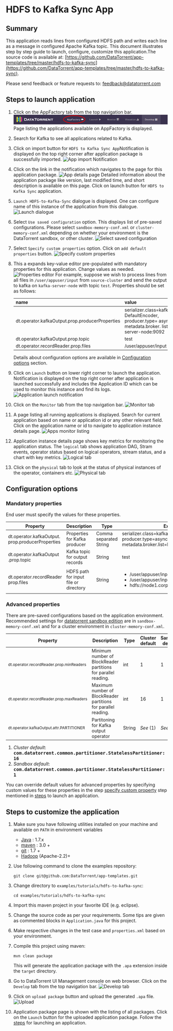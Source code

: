 # HDFS to Kafka Sync App

## Summary

This application reads lines from configured HDFS path and writes each line as a message in configured Apache Kafka topic.
This document illustrates step by step guide to launch, configure, customize
this application.The source code is available at: [https://github.com/DataTorrent/app-templates/tree/master/hdfs-to-kafka-sync](https://github.com/DataTorrent/app-templates/tree/master/hdfs-to-kafka-sync).

Please send feedback or feature requests to: [feedback@datatorrent.com](mailto:feedback@datatorrent.com)

## <a name="steps_to_launch">Steps to launch application</a>

1. Click on the AppFactory tab from the top navigation bar.
   ![AppHub link from top navigation bar](images/common/apphub_link.png)
   Page listing the applications available on AppFactory is displayed.
1. Search for Kafka to see all applications related to Kafka.
1. Click on import button for `HDFS to Kafka Sync App`Notification is displayed on the top right corner after application package is successfully
   imported.
   ![App import Notification](images/hdfs-to-kafka-sync/import-notification.png)

1. Click on the link in the notification which navigates to the page for this application package.
   ![App details page](images/hdfs-to-kafka-sync/app-details-page.png)
    Detailed information about the application package like version, last modified time, and short description is available on this page. Click on launch button for `HDFS to Kafka Sync` application.

1. <a name="launch-dialogue"></a>`Launch HDFS-to-Kafka-Sync` dialogue is displayed. One can configure name of this instance of the application from this dialogue.
   ![Launch dialogue](images/hdfs-to-kafka-sync/launch.png)

1. Select `Use saved configuration` option. This displays list of pre-saved configurations.
Please select `sandbox-memory-conf.xml` or `cluster-memory-conf.xml` depending on whether
your environment is the DataTorrent sandbox, or other cluster.
   ![Select saved configuration](images/hdfs-to-kafka-sync/saved-conf.png)

1. Select `Specify custom properties` option. Click on `add default properties` button.
   ![Specify custom properties](images/hdfs-to-kafka-sync/spcify-custom.png)

1. This a expands key-value editor pre-populated with mandatory properties for this application. Change values as needed.
   ![Properties editor](images/hdfs-to-kafka-sync/property-editor.png)
   <a name="property-editor"></a>
   For example, suppose we wish to process lines from all files in `/user/appuser/input` from `source-cluster` and send the output to kafka on `kafka-server-node` with topic `test`. Properties should be set as follows:

    |name|value|
    |-|-|
    |dt.operator.kafkaOutput.prop.producerProperties|serializer.class=kafka.serializer. DefaultEncoder,<br/>producer.type= async,<br/>metadata.broker. list=kafka-server-node:9092|
    |dt.operator.kafkaOutput.prop.topic|test|
    |dt.operator.recordReader.prop.files|/user/appuser/input|

    Details about configuration options are available in [Configuration options](#configuration_options) section.

1. Click on `Launch` button on lower right corner to launch the application.
Notification is displayed on the top right corner after application is launched successfully and includes the Application ID which can be used to monitor this instance and find its logs.
   ![Application launch notification](images/common/app_launch_notification.png)

1. Click on the `Monitor` tab from the top navigation bar.
   ![Monitor tab](images/common/monitor_link.png)

1. A page listing all running applications is displayed. Search for current application based on name or application id or any other relevant field. Click on the application name or id to navigate to application instance details page.
   ![Apps monitor listing](images/common/apps_monitor_listing.png)
1. Application instance details page shows key metrics for monitoring the application status.
   The `logical` tab shows application DAG, Stram events, operator status based on logical operators, stream status, and a chart with key metrics.
   ![Logical tab](images/hdfs-to-kafka-sync/logical.png)

1. Click on the `physical` tab to look at the status of physical instances of the operator, containers etc.
   ![Physical tab](images/hdfs-to-kafka-sync/physical.png)

## <a name="configuration_options">Configuration options</a>

### Mandatory properties
End user must specify the values for these properties.

|Property|Description|Type|Example|
|-|-|-|-|
|dt.operator.kafkaOutput. prop.producerProperties|Properties for Kafka producer|Comma separated String|serializer.class=kafka.serializer.DefaultEncoder, producer.type=async,<br>metadata.broker.list=kafka-server-node:9092|
|dt.operator.kafkaOutput .prop.topic|Kafka topic for output records| String|test|
|dt.operator.recordReader<br/>prop.files|HDFS path for input file or directory| String|<ul><li>/user/appuser/input/directory1</li><li>/user/appuser/input/file2.log</li><li>hdfs://node1.corp1.com/user/appuser/input</li></ul>|

### Advanced properties
There are pre-saved configurations based on the application environment. Recommended settings for [datatorrent sandbox edition](https://www.datatorrent.com/download/datatorrent-rts-sandbox-edition-download/) are in `sandbox-memory-conf.xml` and for a cluster environment in `cluster-memory-conf.xml`.

|Property|Description|Type|Cluster default|Sandbox default|
|-|-|-|-|-|
|<p style="font-size:12px">dt.operator.recordReader.prop.minReaders|Minimum number of BlockReader partitions for parallel reading.|int|1|1|
|<p style="font-size:12px">dt.operator.recordReader.prop.maxReaders|Maximum number of BlockReader partitions for parallel reading.|int|16|1|
|<p style="font-size:12px">dt.operator.kafkaOutput.attr.PARTITIONER|Partitoning for Kafka output operator| String|_See_ (1)|_See_ (2)|

1. _Cluster default_: <tt><b>com.datatorrent.common.partitioner.StatelessPartitioner:16</b></tt>
2. _Sandbox default_: <tt><b>com.datatorrent.common.partitioner.StatelessPartitioner:1</b></tt>

You can override default values for advanced properties by specifying custom values for these properties in the step [specify custom property](#property-editor) step mentioned in [steps](#steps_to_launch) to launch an application.

## Steps to customize the application

1. Make sure you have following utilities installed on your machine and available on `PATH` in environment variables
    - [Java](https://www.java.com/en/download/manual.jsp) : 1.7.x
    - [maven](http://maven.apache.org/download.cgi) : 3.0 +
    - [git](https://git-scm.com/book/en/v2/Getting-Started-Installing-Git) : 1.7 +
    - [Hadoop]( http://www.michael-noll.com/tutorials/running-hadoop-on-ubuntu-linux-single-node-cluster/) (Apache-2.2)+

1. Use following command to clone the examples repository:

    ```
    git clone git@github.com:DataTorrent/app-templates.git
    ```

1. Change directory to `examples/tutorials/hdfs-to-kafka-sync`:

    ```
    cd examples/tutorials/hdfs-to-kafka-sync
    ```

1. Import this maven project in your favorite IDE (e.g. eclipse).

1. Change the source code as per your requirements. Some tips are given as commented blocks in `Application.java` for this project.

1. Make respective changes in the test case and `properties.xml` based on your environment.

1. Compile this project using maven:
    ```
    mvn clean package
    ```

    This will generate the application package with the `.apa` extension inside the `target` directory.

1. Go to DataTorrent UI Management console on web browser. Click on the `Develop` tab from the top navigation bar.
   ![Develop tab](images/common/develop_link.png)

1. Click on `upload package` button and upload the generated `.apa` file.
   ![Upload](images/common/upload.png)

1. Application package page is shown with the listing of all packages. Click on the `Launch` button for the uploaded application package. Follow the [steps](#launch-dialogue) for launching an application.
